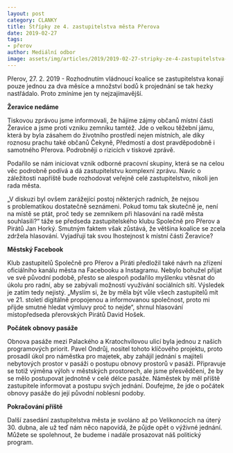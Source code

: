 ```yaml
---
layout: post
category: CLANKY
title: Střípky ze 4. zastupitelstva města Přerova
date: 2019-02-27
tags: 
- přerov
author: Mediální odbor
image: assets/img/articles/2019/2019-02-27-stripky-ze-4-zastupitelstva-mesta-prerova.jpg  #751x422 pixelu
---
```

Přerov, 27. 2. 2019 - Rozhodnutím vládnoucí koalice se zastupitelstva konají pouze jednou za dva měsíce a množství bodů k projednání se tak hezky nastřádalo. Proto zmíníme jen ty nejzajímavější.

**Žeravice nedáme**

Tiskovou zprávou jsme informovali, že hájíme zájmy občanů místní části Žeravice a jsme proti vzniku zemníku tamtéž. Jde o velkou těžební jámu, která by byla zásahem do životního prostředí nejen místních, ale díky roznosu prachu také občanů Čekyně, Předmostí a dost pravděpodobně i samotného Přerova. Podrobněji o rizicích v tiskové zprávě.

Podařilo se nám iniciovat vznik odborné pracovní skupiny, která se na celou věc podrobně podívá a dá zastupitelstvu komplexní zprávu. Navíc o záležitosti napříště bude rozhodovat veřejně celé zastupitelstvo, nikoli jen rada města.

„V diskuzi byl ovšem zarážející postoj některých radních, že nejsou s problematikou dostatečně seznámeni. Pokud tomu tak skutečně je, není na místě se ptát, proč tedy se zemníkem při hlasování na radě města souhlasili?“ táže se předseda zastupitelského klubu Společně pro Přerov a Pirátů Jan Horký. Smutným faktem však zůstává, že většina koalice se zcela zdržela hlasování. Vyjadřují tak svou lhostejnost k místní části Žeravice?

**Městský Facebook**

Klub zastupitelů Společně pro Přerov a Piráti předložil také návrh na zřízení oficiálního kanálu města na Facebooku a Instagramu. Nebylo bohužel přijat ve své původní podobě, přesto se alespoň podařilo myšlenku vtěsnat do úkolu pro radní, aby se zabývali možností využívání sociálních sítí. Výsledek je zatím tedy nejistý. „Myslím si, že by měla být vůle všech zastupitelů mít ve 21. století digitálně propojenou a informovanou společnost, proto mi přijde smutné hledat výmluvy proč to nejde“, shrnul hlasování místopředseda přerovských Pirátů David Hošek.

**Počátek obnovy pasáže**

Obnova pasáže mezi Palackého a Kratochvílovou ulicí byla jednou z našich programových priorit. Pavel Ondrůj, nositel tohoto klíčového projektu, proto prosadil úkol pro náměstka pro majetek, aby zahájil jednání s majiteli nebytových prostor v pasáži o postupu obnovy prostorů v pasáži. Připravuje se totiž výměna výloh v městských prostorech, ale jsme přesvědčeni, že by se mělo postupovat jednotně v celé délce pasáže. Náměstek by měl příště zastupitele informovat a postupu svých jednání. Doufejme, že jde o počátek obnovy pasáže do její původní noblesní podoby.

**Pokračování příště**

Další zasedání zastupitelstva města je svoláno až po Velikonocích na úterý 30. dubna, ale už teď nám něco napovídá, že půjde opět o výživné jednání. Můžete se spolehnout, že budeme i nadále prosazovat náš politický program.